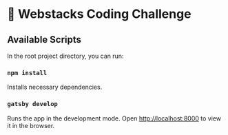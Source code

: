 # 🚀 Webstacks Coding Challenge

## Available Scripts

In the root project directory, you can run:

### `npm install`

Installs necessary dependencies.

### `gatsby develop`

Runs the app in the development mode.
Open [http://localhost:8000](http://localhost:8000) to view it in the browser.

